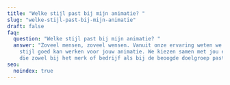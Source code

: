 ```yaml
---
title: "Welke stijl past bij mijn animatie? "
slug: "welke-stijl-past-bij-mijn-animatie"
draft: false
faq:
  question: "Welke stijl past bij mijn animatie? "
  answer: "Zoveel mensen, zoveel wensen. Vanuit onze ervaring weten we vaak welke
    stijl goed kan werken voor jouw animatie. We kiezen samen met jou een stijl
    die zowel bij het merk of bedrijf als bij de beoogde doelgroep past. "
seo:
  noindex: true
---
```


